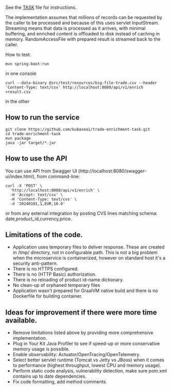 See the [TASK](./TASK.md) file for instructions.

The implementation assumes that millions of records can be requested by the caller to be processed and because of this uses servlet InputStream.
Streaming means that data is processed as it arrives, with minimal buffering, and enriched content is offloaded to disk instead of caching in memory.
RandomAccessFile with prepared result is streamed back to the caller.

How to test:
```
mvn spring-boot:run
```
in one console
```
curl --data-binary @src/test/resources/big-file-trade.csv --header 'Content-Type: text/csv' http://localhost:8080/api/v1/enrich >result.csv
```
in the other


## How to run the service
```
git clone https://github.com/kubaseai/trade-enrichment-task.git
cd trade-enrichment-task
mvn package
java -jar target/*.jar
```


## How to use the API
You can use API from Swagger UI (http://localhost:8080/swagger-ui/index.html), from command-line:
```
curl -X 'POST' \
  'http://localhost:8080/api/v1/enrich' \
  -H 'Accept: text/csv' \
  -H 'Content-Type: text/cvs' \
  -d '20240101,1,EUR,10.0'
```
or from any external integration by posting CVS lines matching schema: date,product_id,currency,price.


## Limitations of the code.
* Application uses temporary files to deliver response. These are created in /tmp/ directory, not in configurable path. This is not a big problem when the microservice is containerized, however on standard host it's a security anti-pattern.
* There is no HTTPS configured.
* There is no (HTTP Basic) authorization.
* There is no reloading of product id-name dictionary.
* No clean-up of orphaned temporary files
* Application wasn't prepared for GraalVM native build and there is no Dockerfile for building container.

## Ideas for improvement if there were more time available.
* Remove limitations listed above by providing more comprehensive implementation.
* Plug in Your Kit Java Profiler to see if speed-up or more conservative memory usage is possible.
* Enable observability: Actuator/OpenTracing/OpenTelemetry.
* Select better servlet runtime (Tomcat vs Jetty vs JBoss) when it comes to performance (highest throughput, lowest CPU and memory usage).
* Perform static code analysis, vulnerability detection, make sure pom.xml contains up to date dependencies.
* Fix code formatting, add method comments.
